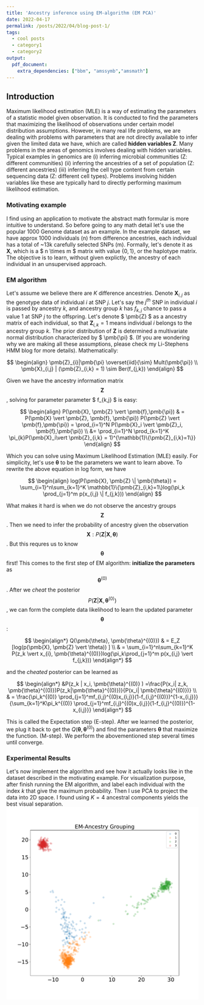 ```yaml
---
title: 'Ancestry inference using EM-algorithm (EM PCA)'
date: 2022-04-17
permalink: /posts/2022/04/blog-post-1/
tags:
  - cool posts
  - category1
  - category2
output: 
  pdf_document:
    extra_dependencies: ["bbm", "amssymb","amsmath"]
---
```


## Introduction
Maximum likelihood estimation (MLE) is a way of estimating
the parameters of a statistic model given observation.
It is conducted to find the parameters that maximizing the
likelihood of observations under certain model distribution
assumptions. However, in many real life problems, we are
dealing with problems with parameters that are not directly
available to infer given the limited data we have, which
are called **hidden variables Z**. Many problems in the
areas of genomics involves dealing with hidden variables.
Typical examples in genomics are (i) inferring microbial
communities (Z: different communities) (ii) inferring the
ancestries of a set of population (Z: different ancestries) (iii)
inferring the cell type content from certain sequencing data
(Z: different cell types). Problems involving hidden variables
like these are typically hard to directly performing maximum
likelihood estimation.

### Motivating example
I find using an application to motivate the abstract math formular is more intuitive to understand. So before going to any math detail let's use the popular 1000 Genome dataset as an example. In the example dataset, we have approx 1000 individuals (n) from difference ancestries, each individual has a total of ~13k carefully selected SNPs (m). Formally, let's denote it as **X**, which is a $ n \times m $ matrix with value $\{0, 1\}$, or the haplotype matrix. The objective is to learn, without given explictly, the ancestry of each individual in an unsupervised approach.

### EM algorithm
Let's assume we believe there are $K$ difference ancestries. Denote $\pmb{X}_{i,j}$ as the genotype data of individual $i$ at SNP $j$. Let's say the $j^{th}$ SNP in individual $i$ is passed by ancestry $k$, and ancestry group $k$ has $f_{k,j}$ chance to pass a value $1$ at SNP $j$ to the offspring. Let's denote $ \pmb{Z} $ as a  ancestry matrix of each individual, so that $\pmb{Z}_{i,k} = 1$ means individual $i$ belongs to the ancestry group $k$. The prior distribution of $\pmb{Z}$ is determined a multivariate normal distribution characterized by $ \pmb{\pi} $. (If you are wondering why we are making all these assumptions, please check my Li-Stephens HMM blog for more details). 
Mathematically:

$$
\begin{align}
     \pmb{Z}_{i}|\pmb{\pi} \overset{iid}{\sim} Mult(\pmb{\pi}) \\
    \pmb{X}_{i,j} | (\pmb{Z}_{i,k} = 1) \sim Ber(f_{j,k})
\end{align}
$$

Given we have the ancestry information matrix $$ \pmb{Z} $$, solving for parameter parameter  $ f_{k,j} $ is easy:

$$
\begin{align}
    P(\pmb{X}, \pmb{Z} \vert \pmb{f},\pmb{\pi}) & = P(\pmb{X} \vert \pmb{Z}, \pmb{f}, \pmb{\pi}) P(\pmb{Z} \vert  \pmb{f},\pmb{\pi}) = \prod_{i=1}^N P(\pmb{X}_i \vert \pmb{Z}_i, \pmb{f},\pmb{\pi}) \\ &= \prod_{i=1}^N \prod_{k=1}^K \pi_{k}P(\pmb{X}_i\vert \pmb{Z}_{i,k} = 1)^{\mathbb{1}\{\pmb{Z}_{i,k}=1\}}  
\end{align}
$$

Which you can solve using Maximum Likelihood Estimation (MLE) easily. For simplicity, let's use $\pmb{\theta}$ to be the parameters we want to learn above. To rewrite the above equation in log form, we have

$$
\begin{align}
    log(P(\pmb{X}, \pmb{Z} \| \pmb{\theta}) = \sum_{i=1}^n\sum_{k=1}^K \mathbb{1}\{\pmb{Z}_{i,k}=1\}log(\pi_k \prod_{j=1}^m p(x_{i,j} \| f_{j,k}))
\end{align}
$$

What makes it hard is when we do not observe the ancestry groups $$\mathbf{Z}$$. Then we need to infer the probability of ancestry given the observation $$ \mathbf{X}: P(\mathbf{Z} \vert \mathbf{X}, \mathbf{\theta})$$. But this requres us to know $$\pmb{\theta}$$ first! This comes to the first step of EM algorithm: **initialize the parameters** as $$\mathbf{\theta}^{(0)}$$. After we *cheat* the posterior $$ P(\mathbf{Z} \vert \mathbf{X}, \mathbf{\theta}^{(0)}) $$, we can form the complete data likelihood to learn the updated parameter $$\mathbf{\theta} $$ :

$$
\begin{align*}
     Q(\pmb{\theta}, \pmb{\theta}^{(0)}) & = E_Z [log(p(\pmb{X}, \pmb{Z} \vert \theta)) ] \\
     & = \sum_{i=1}^n\sum_{k=1}^K P(z_k \vert x_{i}, \pmb{\theta}^{(0)})log(\pi_k\prod_{j=1}^m p(x_{i,j} \vert f_{j,k}))
\end{align*}
$$

and the *cheated*  posterior can be learned as

$$
\begin{align*}
    &P(z_k | x_i, \pmb{\theta}^{(0)} ) =\frac{P(x_i| z_k, \pmb{\theta}^{(0)})P(z_k|\pmb{\theta}^{(0)})}{P(x_i| \pmb{\theta}^{(0)})} \\
    & = \frac{\pi_k^{(0)} \prod_{j=1}^mf_{i,j}^{(0)x_{i,j}}(1-f_{i,j}^{(0)})^{1-x_{i,j}}}{\sum_{k=1}^K\pi_k^{(0)} \prod_{j=1}^mf_{i,j}^{(0)x_{i,j}}(1-f_{i,j}^{(0)})^{1-x_{i,j}}}
\end{align*}
$$

This is called the Expectation step (E-step). After we learned the posterior, we plug it back to get the $Q(\pmb{\theta},\pmb{\theta}^{(0)})$ and find the parameters $\pmb{\theta}$ that maximize the function. (M-step). We perform the abovementioned step several times until converge. 

### Experimental Results

Let's now implement the algorithm and see how it actually looks like in the dataset described in the motivating example. For visualization purpose, after finish running the EM algorithm, and label each individual with the index $k$ that give the maximum probability. Then I use PCA to project the data into 2D space. I found using $K=4$ ancestral components yields the best visual separation. 
<img src="/images/EM/em-cluster.pdf"
     alt="Markdown Monster icon"
     style="float: left; margin-right: 10px;" />